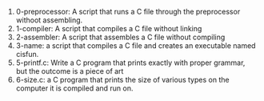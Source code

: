 1. 0-preprocessor: A script that runs a C file through the preprocessor withoot assembling.
2. 1-compiler: A script that compiles a C file without linking 
3. 2-assembler: A script that assembles a C file without compiling 
4. 3-name: a script that compiles a C file and creates an executable named cisfun.
6. 5-printf.c: Write a C program that prints exactly with proper grammar, but the outcome is a piece of art
7. 6-size.c: a C program that prints the size of various types on the computer it is compiled and run on.
